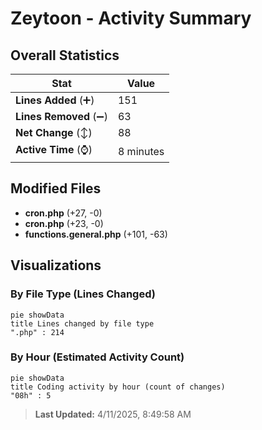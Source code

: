 # Zeytoon - Activity Summary 

## Overall Statistics

| Stat                   | Value                                                             |
| ---------------------- | ----------------------------------------------------------------- |
| **Lines Added** (➕)   | 151                                          |
| **Lines Removed** (➖) | 63                                        |
| **Net Change** (↕)    | 88                |
| **Active Time** (⌚)   | 8 minutes |


## Modified Files
- **cron.php** (+27, -0)
- **cron.php** (+23, -0)
- **functions.general.php** (+101, -63)

## Visualizations

### By File Type (Lines Changed)

```mermaid
pie showData
title Lines changed by file type
".php" : 214
```

### By Hour (Estimated Activity Count)

```mermaid
pie showData
title Coding activity by hour (count of changes)
"08h" : 5
```


> **Last Updated:** 4/11/2025, 8:49:58 AM